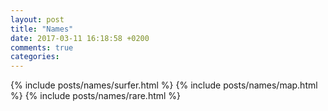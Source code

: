 ```yaml
---
layout: post
title: "Names"
date: 2017-03-11 16:18:58 +0200
comments: true
categories: 
---
```


{% include posts/names/surfer.html %}
{% include posts/names/map.html %}
{% include posts/names/rare.html %}
